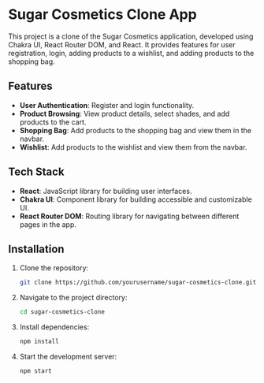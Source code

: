 # Sugar Cosmetics Clone App

This project is a clone of the Sugar Cosmetics application, developed using Chakra UI, React Router DOM, and React. It provides features for user registration, login, adding products to a wishlist, and adding products to the shopping bag.

## Features

- **User Authentication**: Register and login functionality.
- **Product Browsing**: View product details, select shades, and add products to the cart.
- **Shopping Bag**: Add products to the shopping bag and view them in the navbar.
- **Wishlist**: Add products to the wishlist and view them from the navbar.

## Tech Stack

- **React**: JavaScript library for building user interfaces.
- **Chakra UI**: Component library for building accessible and customizable UI.
- **React Router DOM**: Routing library for navigating between different pages in the app.

## Installation

1. Clone the repository:
    ```bash
    git clone https://github.com/yourusername/sugar-cosmetics-clone.git
    ```
2. Navigate to the project directory:
    ```bash
    cd sugar-cosmetics-clone
    ```
3. Install dependencies:
    ```bash
    npm install
    ```
4. Start the development server:
    ```bash
    npm start
    ```
